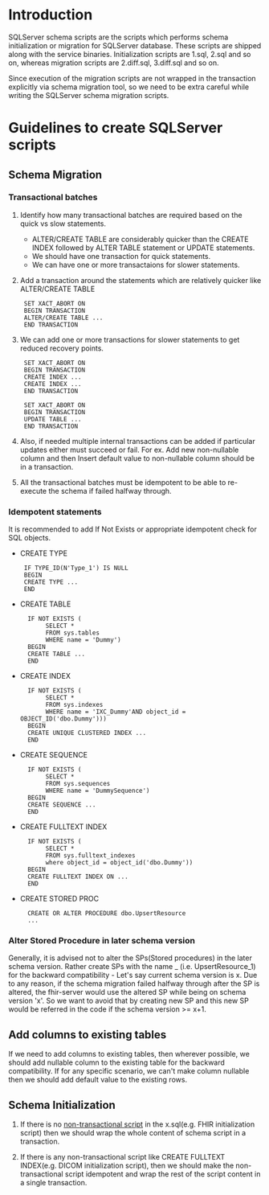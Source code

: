 # Introduction
SQLServer schema scripts are the scripts which performs schema initialization or migration for SQLServer database. These scripts are shipped along with the service binaries. Initialization scripts are 1.sql, 2.sql and so on, whereas migration scripts are 2.diff.sql, 3.diff.sql and so on.

Since execution of the migration scripts are not wrapped in the transaction explicitly via schema migration tool, so we need to be extra careful while writing the SQLServer schema migration scripts.

# Guidelines to create SQLServer scripts

## Schema Migration

### Transactional batches

1. Identify how many transactional batches are required based on the quick vs slow statements.
    - ALTER/CREATE TABLE are considerably quicker than the CREATE INDEX followed by ALTER TABLE statement or UPDATE statements.
    - We should have one transaction for quick statements.
    - We can have one or more transactaions for slower statements.
2. Add a transaction around the statements which are relatively quicker like ALTER/CREATE TABLE

        SET XACT_ABORT ON
        BEGIN TRANSACTION
        ALTER/CREATE TABLE ...
        END TRANSACTION

3. We can add one or more transactions for slower statements to get reduced recovery points.
        
        SET XACT_ABORT ON
        BEGIN TRANSACTION
        CREATE INDEX ...
        CREATE INDEX ...
        END TRANSACTION

        SET XACT_ABORT ON
        BEGIN TRANSACTION
        UPDATE TABLE ...
        END TRANSACTION

4. Also, if needed multiple internal transactions can be added if particular updates either must succeed or fail.
For ex. Add new non-nullable column and then Insert default value to non-nullable column should be in a transaction.

4. All the transactional batches must be idempotent to be able to re-execute the schema if failed halfway through.

### Idempotent statements
It is recommended to add If Not Exists or appropriate idempotent check for SQL objects.

-  CREATE TYPE
                
        IF TYPE_ID(N'Type_1') IS NULL
        BEGIN
        CREATE TYPE ...
        END

- CREATE TABLE

        IF NOT EXISTS (
             SELECT * 
             FROM sys.tables
             WHERE name = 'Dummy')
        BEGIN
        CREATE TABLE ...
        END

- CREATE INDEX

        IF NOT EXISTS (
             SELECT * 
             FROM sys.indexes
             WHERE name = 'IXC_Dummy'AND object_id = OBJECT_ID('dbo.Dummy')))
        BEGIN
        CREATE UNIQUE CLUSTERED INDEX ...
        END

- CREATE SEQUENCE

        IF NOT EXISTS (
             SELECT * 
             FROM sys.sequences
             WHERE name = 'DummySequence')
        BEGIN
        CREATE SEQUENCE ...
        END

- CREATE FULLTEXT INDEX

        IF NOT EXISTS (
             SELECT * 
             FROM sys.fulltext_indexes
             where object_id = object_id('dbo.Dummy'))
        BEGIN
        CREATE FULLTEXT INDEX ON ...
        END

- CREATE STORED PROC

        CREATE OR ALTER PROCEDURE dbo.UpsertResource
        ...


### Alter Stored Procedure in later schema version

Generally, it is advised not to alter the SPs(Stored procedures) in the later schema version. Rather create SPs with the name <old SP Name>_<incremetingNumber> (i.e. UpsertResource_1) for the backward compatibility
     - Let's say current schema version is x. Due to any reason, if the schema migration failed halfway through after the SP is altered, the fhir-server would use the altered SP while being on schema version 'x'. So we want to avoid that by creating new SP and this new SP would be referred in the code if the schema version >= x+1.

## Add columns to existing tables
If we need to add columns to existing tables, then wherever possible, we should add nullable column to the existing table for the backward compatibility. If for any specific scenario, we can't make column nullable then we should add default value to the existing rows.

## Schema Initialization

1. If there is no [non-transactional script](https://docs.microsoft.com/en-us/previous-versions/sql/sql-server-2008-r2/ms191544(v=sql.105)?redirectedfrom=MSDN) in the x.sql(e.g. FHIR initialization script) then we should wrap the whole content of schema script in a transaction.

2. If there is any non-transactional script like CREATE FULLTEXT INDEX(e.g. DICOM initialization script), then we should make the non-transactional script idempotent and wrap the rest of the script content in a single transaction.
